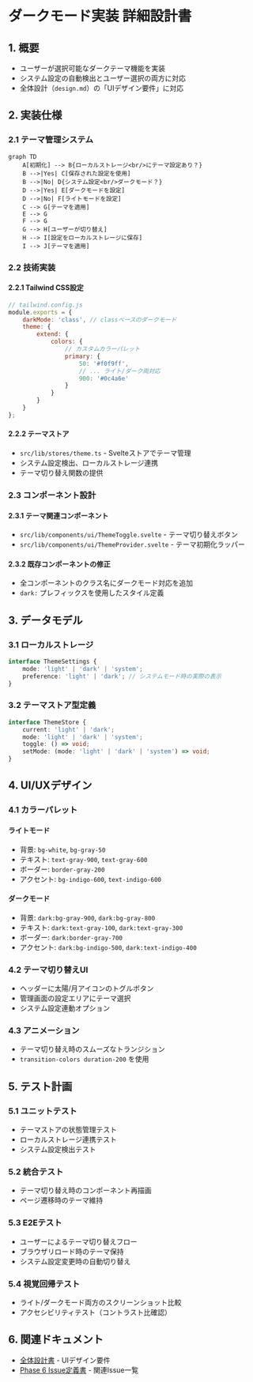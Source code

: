 # ダークモード実装 詳細設計書

## 1. 概要

- ユーザーが選択可能なダークテーマ機能を実装
- システム設定の自動検出とユーザー選択の両方に対応
- 全体設計（`design.md`）の「UIデザイン要件」に対応

## 2. 実装仕様

### 2.1 テーマ管理システム

```mermaid
graph TD
    A[初期化] --> B{ローカルストレージ<br/>にテーマ設定あり？}
    B -->|Yes| C[保存された設定を使用]
    B -->|No| D{システム設定<br/>ダークモード？}
    D -->|Yes| E[ダークモードを設定]
    D -->|No| F[ライトモードを設定]
    C --> G[テーマを適用]
    E --> G
    F --> G
    G --> H[ユーザーが切り替え]
    H --> I[設定をローカルストレージに保存]
    I --> J[テーマを適用]
```

### 2.2 技術実装

#### 2.2.1 Tailwind CSS設定

```javascript
// tailwind.config.js
module.exports = {
	darkMode: 'class', // classベースのダークモード
	theme: {
		extend: {
			colors: {
				// カスタムカラーパレット
				primary: {
					50: '#f0f9ff',
					// ... ライト/ダーク両対応
					900: '#0c4a6e'
				}
			}
		}
	}
};
```

#### 2.2.2 テーマストア

- `src/lib/stores/theme.ts` - Svelteストアでテーマ管理
- システム設定検出、ローカルストレージ連携
- テーマ切り替え関数の提供

### 2.3 コンポーネント設計

#### 2.3.1 テーマ関連コンポーネント

- `src/lib/components/ui/ThemeToggle.svelte` - テーマ切り替えボタン
- `src/lib/components/ui/ThemeProvider.svelte` - テーマ初期化ラッパー

#### 2.3.2 既存コンポーネントの修正

- 全コンポーネントのクラス名にダークモード対応を追加
- `dark:` プレフィックスを使用したスタイル定義

## 3. データモデル

### 3.1 ローカルストレージ

```typescript
interface ThemeSettings {
	mode: 'light' | 'dark' | 'system';
	preference: 'light' | 'dark'; // システムモード時の実際の表示
}
```

### 3.2 テーマストア型定義

```typescript
interface ThemeStore {
	current: 'light' | 'dark';
	mode: 'light' | 'dark' | 'system';
	toggle: () => void;
	setMode: (mode: 'light' | 'dark' | 'system') => void;
}
```

## 4. UI/UXデザイン

### 4.1 カラーパレット

#### ライトモード

- 背景: `bg-white`, `bg-gray-50`
- テキスト: `text-gray-900`, `text-gray-600`
- ボーダー: `border-gray-200`
- アクセント: `bg-indigo-600`, `text-indigo-600`

#### ダークモード

- 背景: `dark:bg-gray-900`, `dark:bg-gray-800`
- テキスト: `dark:text-gray-100`, `dark:text-gray-300`
- ボーダー: `dark:border-gray-700`
- アクセント: `dark:bg-indigo-500`, `dark:text-indigo-400`

### 4.2 テーマ切り替えUI

- ヘッダーに太陽/月アイコンのトグルボタン
- 管理画面の設定エリアにテーマ選択
- システム設定連動オプション

### 4.3 アニメーション

- テーマ切り替え時のスムーズなトランジション
- `transition-colors duration-200` を使用

## 5. テスト計画

### 5.1 ユニットテスト

- テーマストアの状態管理テスト
- ローカルストレージ連携テスト
- システム設定検出テスト

### 5.2 統合テスト

- テーマ切り替え時のコンポーネント再描画
- ページ遷移時のテーマ維持

### 5.3 E2Eテスト

- ユーザーによるテーマ切り替えフロー
- ブラウザリロード時のテーマ保持
- システム設定変更時の自動切り替え

### 5.4 視覚回帰テスト

- ライト/ダークモード両方のスクリーンショット比較
- アクセシビリティテスト（コントラスト比確認）

## 6. 関連ドキュメント

- [全体設計書](../../design.md) - UIデザイン要件
- [Phase 6 Issue定義書](../../issues/phase-6/) - 関連Issue一覧
